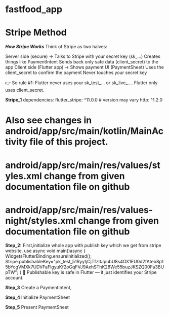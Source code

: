 # fastfood_app

# Stripe Method

**_How Stripe Works_**
Think of Stripe as two halves:

Server side (secure) → Talks to Stripe with your secret key (sk_...)
Creates things like PaymentIntent
Sends back only safe data (client_secret) to the app
Client side (Flutter app) → Shows payment UI (PaymentSheet)
Uses the client_secret to confirm the payment
Never touches your secret key

👉 So rule #1: Flutter never uses your sk_test_... or sk_live_....
Flutter only uses client_secret.

**Stripe_1**
dependencies:
flutter_stripe: ^11.0.0   # version may vary
http: ^1.2.0
# Also see changes in android/app/src/main/kotlin/MainActivity file of this project.
# android/app/src/main/res/values/styles.xml   change from given documentation file on github
# android/app/src/main/res/values-night/styles.xml   change from given documentation file on github

**Step_2:**
First,initialize whole app with publish key which we get from stripe website.
use async
void main()async
{
WidgetsFlutterBinding.ensureInitialized();
Stripe.publishableKey="pk_test_51RyytjCjTfzItJpubU8s4OX1EU0d2fAteb8p15bYcgVMXk7UDVFaFlgyuKf2oGqFVJ9AxhSThK28We55buzJKSZQ00Fa3BUpTW";
}
🔑 Publishable key is safe in Flutter — it just identifies your Stripe account.

**Step_3**
Create a PaymentIntent,

**Step_4**
Initialize PaymentSheet

**Step_5**
Present PaymentSheet
